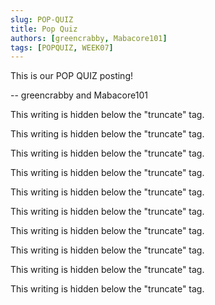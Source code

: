```yaml
---
slug: POP-QUIZ
title: Pop Quiz
authors: [greencrabby, Mabacore101]
tags: [POPQUIZ, WEEK07]
---
```


This is our POP QUIZ posting!

-- greencrabby and Mabacore101

<!--truncate-->

This writing is hidden below the "truncate" tag.

This writing is hidden below the "truncate" tag.

This writing is hidden below the "truncate" tag.

This writing is hidden below the "truncate" tag.

This writing is hidden below the "truncate" tag.

This writing is hidden below the "truncate" tag.

This writing is hidden below the "truncate" tag.

This writing is hidden below the "truncate" tag.

This writing is hidden below the "truncate" tag.

This writing is hidden below the "truncate" tag.
